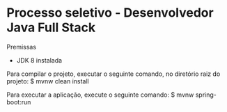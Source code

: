 # Processo seletivo - Desenvolvedor Java Full Stack

Premissas
* JDK 8 instalada

Para compilar o projeto, executar o seguinte comando, no diretório raiz do projeto:
	$ mvnw clean install


Para executar a aplicação, execute o seguinte comando:
	$ mvnw spring-boot:run





